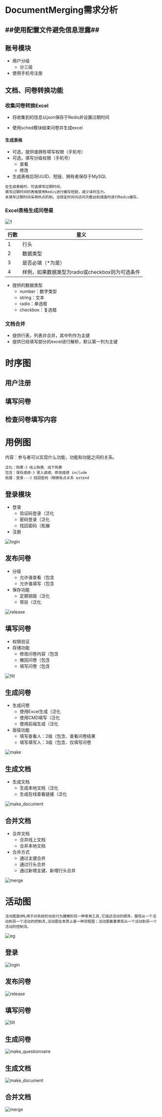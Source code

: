 # DocumentMerging需求分析

## ##使用配置文件避免信息泄露##

## 账号模块

* 用户分级
  * 分三级
* 使用手机号注册

## 文档、问卷转换功能

### 收集问卷转换Excel

* 将收集到的信息以json保存于Redis并设置过期时间

* 使用sched模块结束问卷并生成excel

#### 生成表格

* 可选，提供谁拥有填写权限（手机号）
* 可选，填写分级权限（手机号）
  * 查看
  * 修改
* 生成表格后将UUID、短链、拥有者保存于MySQL

~~~ 
在生成表格时，可选填写过期时间。
填写过期时间的表格使用Redis进行缓存短链，减少读时压力。
未填写过期时间采用热点机制，当规定时间内访问次数达到阈值时进行Redis缓存。
~~~



### Excel表格生成问卷星

![1](./pics/1.png)

| 行数 | 意义                                            |
| ---- | ----------------------------------------------- |
| 1    | 行头                                            |
| 2    | 数据类型                                        |
| 3    | 是否必填（*为是）                               |
| 4    | 样例，如果数据类型为radio或checkbox则为可选条件 |



* 提供的数据类型
  * number：数字类型
  * string：文本
  * radio：单选框
  * checkbox：复选框

### 文档合并

* 提供行表，列表并合并，其中列作为主键
* 提供已经填写部分的excel进行解析，默认第一列为主键

# 时序图

## 用户注册

## 填写问卷

## 检查问卷填写内容

# 用例图

内容：参与者可以实现什么功能，功能和功能之间的关系。

~~~ 
泛化：购票-》线上购票、线下购票 
包含：保存成绩-》录入成绩、修改成绩 include
拓展：登录---》找回密码（稍微有点关系 extend
~~~



## 登录模块

* 登录
  * 验证码登录（泛化
  * 密码登录（泛化
  * 找回密码（拓展
* 注册

![login](./src/use_case/login.drawio.png)

## 发布问卷

* 分级
  * 允许谁查看（包含
  * 允许谁填写（包含
* 保存功能
  * 定期销毁（泛化
  * 常驻（泛化

![release](./src/use_case/release.drawio.png)

## 填写问卷

* 权限验证
* 存储功能
  * 修改问卷内容（包含
  * 撤回问卷（包含
  * 填写问卷（包含

![fill](./src/use_case/fill.drawio.png)

## 生成问卷

* 生成问卷
  * 使用Excel生成（泛化
  * 使用CMD填写（泛化
  * 使用前端生成（泛化
* 层级功能
  * 填写查看人：2级（包含、查看问卷结果
  * 填写填写人：3级（包含、仅填写问卷

![make](./src/use_case/make_questionnaire.drawio.png)

## 生成文档

* 生成文档
  * 生成本地文档（泛化
  * 生成在线查看链接（泛化

![make_document](./src/use_case/make_document.drawio.png)

## 合并文档

* 合并文档
  * 合并线上文档
  * 合并本地文档
* 合并方式
  * 通过主键合并
  * 通过行头合并
  * 通过新增主键、新增行头合并

![merge](./src/use_case/merge.drawio.png)

# 活动图

~~~ 
活动图是UML用于对系统的动态行为建模的另一种常用工具,它描述活动的顺序，展现从一个活动到另一个活动的控制流,活动图在本质上是一种流程图；活动图着重表现从一个活动到另一个活动的控制流。
~~~

![eg](./src/activities/eg.png)

## 登录

![login](./src/activities/login.drawio.png)

## 发布问卷

![release](./src/activities/release.drawio.png)

## 填写问卷

![fill](./src/activities/fill.drawio.png)

## 生成问卷

![make_questionnaire](./src/activities/make_questionnaire.drawio.png)

## 生成文档

![make_document](./src/activities/make_document.drawio.png)

## 合并文档

![merge](./src/activities/merge.drawio.png)